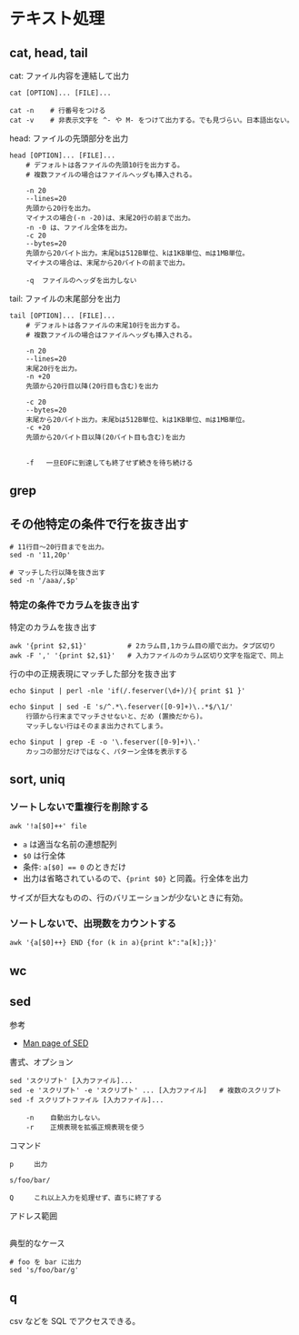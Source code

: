 # テキスト処理


## cat, head, tail

cat: ファイル内容を連結して出力

```
cat [OPTION]... [FILE]...

cat -n    # 行番号をつける
cat -v    # 非表示文字を ^- や M- をつけて出力する。でも見づらい。日本語出ない。
```

head: ファイルの先頭部分を出力

```
head [OPTION]... [FILE]...
    # デフォルトは各ファイルの先頭10行を出力する。
    # 複数ファイルの場合はファイルヘッダも挿入される。

    -n 20   
    --lines=20
	先頭から20行を出力。
	マイナスの場合(-n -20)は、末尾20行の前まで出力。
	-n -0 は、ファイル全体を出力。
    -c 20
    --bytes=20
	先頭から20バイト出力。末尾bは512B単位、kは1KB単位、mは1MB単位。
	マイナスの場合は、末尾から20バイトの前まで出力。
    
    -q  ファイルのヘッダを出力しない
```

tail: ファイルの末尾部分を出力

```
tail [OPTION]... [FILE]...
    # デフォルトは各ファイルの末尾10行を出力する。
    # 複数ファイルの場合はファイルヘッダも挿入される。

    -n 20   
    --lines=20
	末尾20行を出力。
    -n +20   
	先頭から20行目以降(20行目も含む)を出力
	
    -c 20
    --bytes=20
	末尾から20バイト出力。末尾bは512B単位、kは1KB単位、mは1MB単位。
    -c +20   
	先頭から20バイト目以降(20バイト目も含む)を出力
	

    -f   一旦EOFに到達しても終了せず続きを待ち続ける
```


## grep 


## その他特定の条件で行を抜き出す

```
# 11行目～20行目までを出力。
sed -n '11,20p'

# マッチした行以降を抜き出す
sed -n '/aaa/,$p'
```

### 特定の条件でカラムを抜き出す

特定のカラムを抜き出す

```
awk '{print $2,$1}'          # 2カラム目,1カラム目の順で出力。タブ区切り
awk -F ',' '{print $2,$1}'   # 入力ファイルのカラム区切り文字を指定で、同上
```

行の中の正規表現にマッチした部分を抜き出す

```
echo $input | perl -nle 'if(/.feserver(\d+)/){ print $1 }'

echo $input | sed -E 's/^.*\.feserver([0-9]+)\..*$/\1/'
    行頭から行末までマッチさせないと、だめ (置換だから)。
    マッチしない行はそのまま出力されてしまう。

echo $input | grep -E -o '\.feserver([0-9]+)\.'
    カッコの部分だけではなく、パターン全体を表示する
```


## sort, uniq

### ソートしないで重複行を削除する

```
awk '!a[$0]++' file
```

- `a` は適当な名前の連想配列
- `$0` は行全体
- 条件: `a[$0] == 0` のときだけ
- 出力は省略されているので、`{print $0}` と同義。行全体を出力

サイズが巨大なものの、行のバリエーションが少ないときに有効。

### ソートしないで、出現数をカウントする

```
awk '{a[$0]++} END {for (k in a){print k":"a[k];}}'
```

## wc 

## sed

参考

- [Man page of SED](https://linuxjm.osdn.jp/html/GNU_sed/man1/sed.1.html)

書式、オプション

```
sed 'スクリプト' [入力ファイル]...
sed -e 'スクリプト' -e 'スクリプト' ... [入力ファイル]   # 複数のスクリプト
sed -f スクリプトファイル [入力ファイル]...

    -n    自動出力しない。
    -r    正規表現を拡張正規表現を使う
```

コマンド

```
p     出力

s/foo/bar/

Q     これ以上入力を処理せず、直ちに終了する
```

アドレス範囲

```

```

典型的なケース

```
# foo を bar に出力
sed 's/foo/bar/g' 
```

## q

csv などを SQL でアクセスできる。
